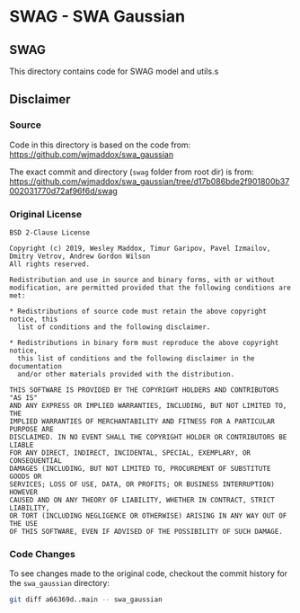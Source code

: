 # SWAG - SWA Gaussian


## SWAG
This directory contains code for SWAG model and utils.s


## Disclaimer

### Source
Code in this directory is based on the code from:
https://github.com/wjmaddox/swa_gaussian

The exact commit and directory (`swag` folder from root dir) is from:
https://github.com/wjmaddox/swa_gaussian/tree/d17b086bde2f901800b37002031770d72af96f6d/swag

### Original License
```
BSD 2-Clause License

Copyright (c) 2019, Wesley Maddox, Timur Garipov, Pavel Izmailov,  Dmitry Vetrov, Andrew Gordon Wilson
All rights reserved.

Redistribution and use in source and binary forms, with or without
modification, are permitted provided that the following conditions are met:

* Redistributions of source code must retain the above copyright notice, this
  list of conditions and the following disclaimer.

* Redistributions in binary form must reproduce the above copyright notice,
  this list of conditions and the following disclaimer in the documentation
  and/or other materials provided with the distribution.

THIS SOFTWARE IS PROVIDED BY THE COPYRIGHT HOLDERS AND CONTRIBUTORS "AS IS"
AND ANY EXPRESS OR IMPLIED WARRANTIES, INCLUDING, BUT NOT LIMITED TO, THE
IMPLIED WARRANTIES OF MERCHANTABILITY AND FITNESS FOR A PARTICULAR PURPOSE ARE
DISCLAIMED. IN NO EVENT SHALL THE COPYRIGHT HOLDER OR CONTRIBUTORS BE LIABLE
FOR ANY DIRECT, INDIRECT, INCIDENTAL, SPECIAL, EXEMPLARY, OR CONSEQUENTIAL
DAMAGES (INCLUDING, BUT NOT LIMITED TO, PROCUREMENT OF SUBSTITUTE GOODS OR
SERVICES; LOSS OF USE, DATA, OR PROFITS; OR BUSINESS INTERRUPTION) HOWEVER
CAUSED AND ON ANY THEORY OF LIABILITY, WHETHER IN CONTRACT, STRICT LIABILITY,
OR TORT (INCLUDING NEGLIGENCE OR OTHERWISE) ARISING IN ANY WAY OUT OF THE USE
OF THIS SOFTWARE, EVEN IF ADVISED OF THE POSSIBILITY OF SUCH DAMAGE.
```

### Code Changes
To see changes made to the original code, checkout the commit history
for the `swa_gaussian` directory:

```bash
git diff a66369d..main -- swa_gaussian
```
